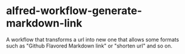 # alfred-workflow-generate-markdown-link
A workflow that transforms a url into new one that allows some formats such as "Github Flavored Markdown link" or "shorten url" and so on.
